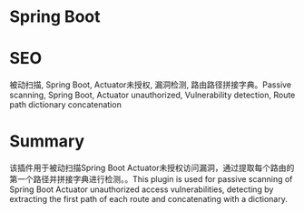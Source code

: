 # Spring Boot
# SEO
被动扫描, Spring Boot, Actuator未授权, 漏洞检测, 路由路径拼接字典。Passive scanning, Spring Boot, Actuator unauthorized, Vulnerability detection, Route path dictionary concatenation
# Summary
该插件用于被动扫描Spring Boot Actuator未授权访问漏洞，通过提取每个路由的第一个路径并拼接字典进行检测。。This plugin is used for passive scanning of Spring Boot Actuator unauthorized access vulnerabilities, detecting by extracting the first path of each route and concatenating with a dictionary.
